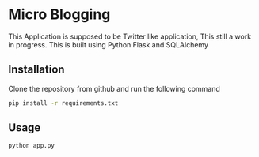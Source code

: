 # Micro Blogging

This Application is supposed to be Twitter like application, This still a work in progress. This is built using Python Flask and SQLAlchemy

## Installation
Clone the repository from github and run the following command
```bash
pip install -r requirements.txt
```

## Usage

```python
python app.py

```